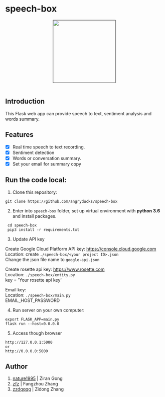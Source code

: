 # speech-box

<div align="center">
    <a href=""><img src="https://i.loli.net/2019/02/25/5c72f38e2e4d0.png" width="200" hegiht="200"/></a>
</div>
<br>

## Introduction  
This Flask web app can provide speech to text, sentiment analysis and words summary.

## Features  
- [x] Real time speech to text recording.
- [X] Sentiment detection
- [X] Words or conversation summary.
- [x] Set your email for summary copy

## Run the code local:  
1. Clone this repository:
```
git clone https://github.com/angryducks/speech-box
```
2. Enter into `speech-box`  folder, set up virtual environment with **python 3.6** and install packages.
```
 cd speech-box
 pip3 install -r requirements.txt
```
3. Update API key

Create Google Cloud Platform API key: https://console.cloud.google.com  
Location: create `./speech-box/<your project ID>.json`  
Change the json file name to `google-api.json`  

Create rosette api key: https://www.rosette.com  
Location: `./speech-box/entity.py`  
key = 'Your rosette api key'    

Email key:    
Location: `./speech-box/main.py`  
EMAIL_HOST_PASSWORD  

4. Run server on your own computer:
```
export FLASK_APP=main.py
flask run --host=0.0.0.0
```
5. Access though browser
```
http://127.0.0.1:5000
or
http://0.0.0.0:5000
```

## Author  
1. [nature1995](https://github.com/nature1995) | Ziran Gong
2. [zfz](https://github.com/zfz) | Fangzhou Zhang
3. [zzdqqqq](https://github.com/zzdqqqq) | Zidong Zhang

